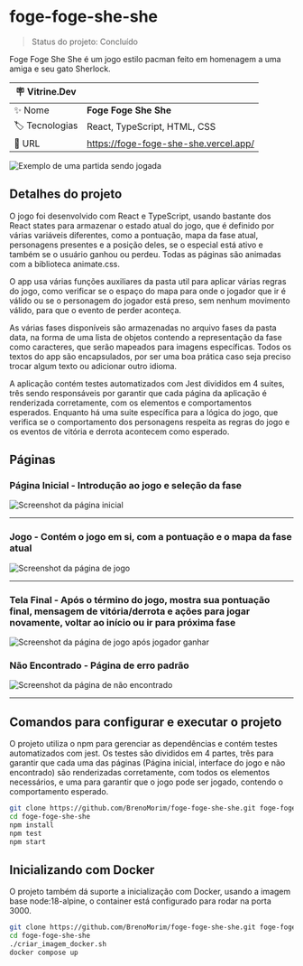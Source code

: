# foge-foge-she-she

> Status do projeto: Concluído

Foge Foge She She é um jogo estilo pacman feito em homenagem a uma amiga e seu gato Sherlock.

| :placard: Vitrine.Dev |     |
| -------------  | --- |
| :sparkles: Nome        | **Foge Foge She She**
| :label: Tecnologias | React, TypeScript, HTML, CSS
| :rocket: URL         | <https://foge-foge-she-she.vercel.app/>

![Exemplo de uma partida sendo jogada](https://github.com/BrenoMorim/foge-foge-she-she/blob/main/imagem-do-projeto.png?raw=true#vitrinedev)

## Detalhes do projeto

O jogo foi desenvolvido com React e TypeScript, usando bastante dos React states para armazenar o estado atual do jogo, que é definido por várias variáveis diferentes, como a pontuação, mapa da fase atual, personagens presentes e a posição deles, se o especial está ativo e também se o usuário ganhou ou perdeu. Todas as páginas são animadas com a biblioteca animate.css.

O app usa várias funções auxiliares da pasta util para aplicar várias regras do jogo, como verificar se o espaço do mapa para onde o jogador que ir é válido ou se o personagem do jogador está preso, sem nenhum movimento válido, para que o evento de perder aconteça.

As várias fases disponíveis são armazenadas no arquivo fases da pasta data, na forma de uma lista de objetos contendo a representação da fase como caracteres, que serão mapeados para imagens específicas. Todos os textos do app são encapsulados, por ser uma boa prática caso seja preciso trocar algum texto ou adicionar outro idioma.

A aplicação contém testes automatizados com Jest divididos em 4 suites, três sendo responsáveis por garantir que cada página da aplicação é renderizada corretamente, com os elementos e comportamentos esperados. Enquanto há uma suite específica para a lógica do jogo, que verifica se o comportamento dos personagens respeita as regras do jogo e os eventos de vitória e derrota acontecem como esperado.

## Páginas

### Página Inicial - Introdução ao jogo e seleção da fase

![Screenshot da página inicial](./imagens/pagina-inicial.png)

---

### Jogo - Contém o jogo em si, com a pontuação e o mapa da fase atual

![Screenshot da página de jogo](./imagens/pagina-jogo.png)

---

### Tela Final - Após o término do jogo, mostra sua pontuação final, mensagem de vitória/derrota e ações para jogar novamente, voltar ao início ou ir para próxima fase

![Screenshot da página de jogo após jogador ganhar](./imagens/tela-final.png)

### Não Encontrado - Página de erro padrão

![Screenshot da página de não encontrado](./imagens/nao-encontrado.png)

---

## Comandos para configurar e executar o projeto

O projeto utiliza o npm para gerenciar as dependências e contém testes automatizados com jest. Os testes são divididos em 4 partes, três para garantir que cada uma das páginas (Página inicial, interface do jogo e não encontrado) são renderizadas corretamente, com todos os elementos necessários, e uma para garantir que o jogo pode ser jogado, contendo o comportamento esperado.

```bash
git clone https://github.com/BrenoMorim/foge-foge-she-she.git foge-foge-she-she
cd foge-foge-she-she
npm install
npm test
npm start
```

## Inicializando com Docker

O projeto também dá suporte a inicialização com Docker, usando a imagem base node:18-alpine, o container está configurado para rodar na porta 3000.

```bash
git clone https://github.com/BrenoMorim/foge-foge-she-she.git foge-foge-she-she
cd foge-foge-she-she
./criar_imagem_docker.sh
docker compose up
```
